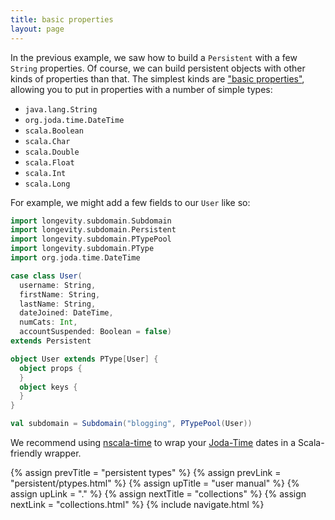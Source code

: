 ```yaml
---
title: basic properties
layout: page
---
```


In the previous example, we saw how to build a `Persistent` with a few
`String` properties. Of course, we can build persistent objects with
other kinds of properties than that. The simplest kinds are ["basic
properties"](http://longevityframework.github.io/longevity/scaladocs/emblem-latest/#emblem.emblematic.basicTypes$),
allowing you to put in properties with a number of simple types:

- `java.lang.String`
- `org.joda.time.DateTime`
- `scala.Boolean`
- `scala.Char`
- `scala.Double`
- `scala.Float`
- `scala.Int`
- `scala.Long`

For example, we might add a few fields to our `User` like so:

```scala
import longevity.subdomain.Subdomain
import longevity.subdomain.Persistent
import longevity.subdomain.PTypePool
import longevity.subdomain.PType
import org.joda.time.DateTime

case class User(
  username: String,
  firstName: String,
  lastName: String,
  dateJoined: DateTime,
  numCats: Int,
  accountSuspended: Boolean = false)
extends Persistent

object User extends PType[User] {
  object props {
  }
  object keys {
  }
}

val subdomain = Subdomain("blogging", PTypePool(User))
```

<div class="blue-side-bar">

We recommend using <a href =
"https://github.com/nscala-time/nscala-time">nscala-time</a> to wrap
your <a href = "http://www.joda.org/joda-time/">Joda-Time</a> dates in
a Scala-friendly wrapper.

</div>

{% assign prevTitle = "persistent types" %}
{% assign prevLink = "persistent/ptypes.html" %}
{% assign upTitle = "user manual" %}
{% assign upLink = "." %}
{% assign nextTitle = "collections" %}
{% assign nextLink = "collections.html" %}
{% include navigate.html %}

